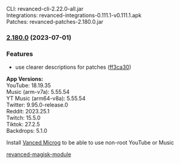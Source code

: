CLI: revanced-cli-2.22.0-all.jar  
Integrations: revanced-integrations-0.111.1-v0.111.1.apk  
Patches: revanced-patches-2.180.0.jar  

### [2.180.0](https://github.com/revanced/revanced-patches/compare/v2.179.0...v2.180.0) (2023-07-01)
### Features
* use clearer descriptions for patches ([ff3ca30](https://github.com/revanced/revanced-patches/commit/ff3ca30e31f4d603b80d35e150f49d996acf9988))

  
**App Versions:**  
YouTube: 18.19.35  
Music (arm-v7a): 5.55.54  
YT Music (arm64-v8a): 5.55.54  
Twitter: 9.95.0-release.0  
Reddit: 2023.25.1  
Twitch: 15.5.0  
Tiktok: 27.2.5  
Backdrops: 5.1.0  

Install [Vanced Microg](https://github.com/TeamVanced/VancedMicroG/releases) to be able to use non-root YouTube or Music  

[revanced-magisk-module](https://github.com/j-hc/revanced-magisk-module)  
